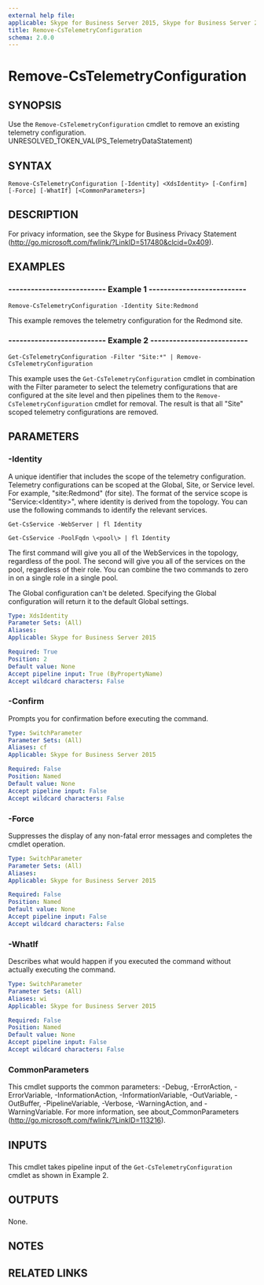 ```yaml
---
external help file: 
applicable: Skype for Business Server 2015, Skype for Business Server 2019
title: Remove-CsTelemetryConfiguration
schema: 2.0.0
---
```


# Remove-CsTelemetryConfiguration

## SYNOPSIS
Use the `Remove-CsTelemetryConfiguration` cmdlet to remove an existing telemetry configuration.
UNRESOLVED_TOKEN_VAL(PS_TelemetryDataStatement)

## SYNTAX

```
Remove-CsTelemetryConfiguration [-Identity] <XdsIdentity> [-Confirm] [-Force] [-WhatIf] [<CommonParameters>]
```

## DESCRIPTION
For privacy information, see the Skype for Business Privacy Statement (http://go.microsoft.com/fwlink/?LinkID=517480&clcid=0x409).

## EXAMPLES

### -------------------------- Example 1 --------------------------
```
Remove-CsTelemetryConfiguration -Identity Site:Redmond
```

This example removes the telemetry configuration for the Redmond site.


### -------------------------- Example 2 --------------------------
```
Get-CsTelemetryConfiguration -Filter "Site:*" | Remove-CsTelemetryConfiguration
```

This example uses the `Get-CsTelemetryConfiguration` cmdlet in combination with the Filter parameter to select the telemetry configurations that are configured at the site level and then pipelines them to the `Remove-CsTelemetryConfiguration` cmdlet for removal.
The result is that all "Site" scoped telemetry configurations are removed.


## PARAMETERS

### -Identity
A unique identifier that includes the scope of the telemetry configuration.
Telemetry configurations can be scoped at the Global, Site, or Service level.
For example, "site:Redmond" (for site).
The format of the service scope is "Service:\<Identity\>", where identity is derived from the topology.
You can use the following commands to identify the relevant services.

`Get-CsService -WebServer | fl Identity`

`Get-CsService -PoolFqdn \<pool\> | fl Identity`

The first command will give you all of the WebServices in the topology, regardless of the pool.
The second will give you all of the services on the pool, regardless of their role.
You can combine the two commands to zero in on a single role in a single pool.

The Global configuration can't be deleted.
Specifying the Global configuration will return it to the default Global settings.

```yaml
Type: XdsIdentity
Parameter Sets: (All)
Aliases: 
Applicable: Skype for Business Server 2015

Required: True
Position: 2
Default value: None
Accept pipeline input: True (ByPropertyName)
Accept wildcard characters: False
```

### -Confirm
Prompts you for confirmation before executing the command.

```yaml
Type: SwitchParameter
Parameter Sets: (All)
Aliases: cf
Applicable: Skype for Business Server 2015

Required: False
Position: Named
Default value: None
Accept pipeline input: False
Accept wildcard characters: False
```

### -Force
Suppresses the display of any non-fatal error messages and completes the cmdlet operation.

```yaml
Type: SwitchParameter
Parameter Sets: (All)
Aliases: 
Applicable: Skype for Business Server 2015

Required: False
Position: Named
Default value: None
Accept pipeline input: False
Accept wildcard characters: False
```

### -WhatIf
Describes what would happen if you executed the command without actually executing the command.

```yaml
Type: SwitchParameter
Parameter Sets: (All)
Aliases: wi
Applicable: Skype for Business Server 2015

Required: False
Position: Named
Default value: None
Accept pipeline input: False
Accept wildcard characters: False
```

### CommonParameters
This cmdlet supports the common parameters: -Debug, -ErrorAction, -ErrorVariable, -InformationAction, -InformationVariable, -OutVariable, -OutBuffer, -PipelineVariable, -Verbose, -WarningAction, and -WarningVariable. For more information, see about_CommonParameters (http://go.microsoft.com/fwlink/?LinkID=113216).

## INPUTS

###  
This cmdlet takes pipeline input of the `Get-CsTelemetryConfiguration` cmdlet as shown in Example 2.

## OUTPUTS

###  
None.

## NOTES

## RELATED LINKS
